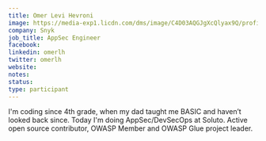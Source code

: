 ```yaml
---
title: Omer Levi Hevroni
image: https://media-exp1.licdn.com/dms/image/C4D03AQGJgXcQlyax9Q/profile-displayphoto-shrink_800_800/0?e=1597276800&v=beta&t=DeVaTnKRYRMkGleoIBk8T0O0mjGsQ0BJV4c81Ym0w4A
company: Snyk
job_title: AppSec Engineer 
facebook: 
linkedin: omerlh
twitter: omerlh
website:
notes:
status: 
type: participant
---
```


I'm coding since 4th grade, when my dad taught me BASIC and haven’t looked back since. Today I'm doing AppSec/DevSecOps at Soluto. Active open source contributor, OWASP Member and OWASP Glue project leader.
